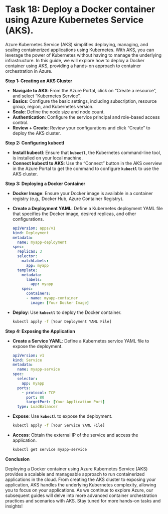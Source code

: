 # Task 18: Deploy a Docker container using Azure Kubernetes Service (AKS).

Azure Kubernetes Service (AKS) simplifies deploying, managing, and scaling containerized applications using Kubernetes. With AKS, you can leverage the power of Kubernetes without having to manage the underlying infrastructure. In this guide, we will explore how to deploy a Docker container using AKS, providing a hands-on approach to container orchestration in Azure.

**Step 1: Creating an AKS Cluster**

- **Navigate to AKS**: From the Azure Portal, click on “Create a resource”, and select “Kubernetes Service”.
- **Basics**: Configure the basic settings, including subscription, resource group, region, and Kubernetes version.
- **Scale**: Define the node size and node count.
- **Authentication**: Configure the service principal and role-based access control.
- **Review + Create**: Review your configurations and click “Create” to deploy the AKS cluster.

**Step 2: Configuring kubectl**

- **Install kubectl**: Ensure that **`kubectl`**, the Kubernetes command-line tool, is installed on your local machine.
- **Connect kubectl to AKS**: Use the “Connect” button in the AKS overview in the Azure Portal to get the command to configure **`kubectl`** to use the AKS cluster.

**Step 3: Deploying a Docker Container**

- **Docker Image**: Ensure your Docker image is available in a container registry (e.g., Docker Hub, Azure Container Registry).
- **Create a Deployment YAML**: Define a Kubernetes deployment YAML file that specifies the Docker image, desired replicas, and other configurations.
    
    ```yaml
    apiVersion: apps/v1
    kind: Deployment
    metadata:
      name: myapp-deployment
    spec:
      replicas: 3
      selector:
        matchLabels:
          app: myapp
      template:
        metadata:
          labels:
            app: myapp
        spec:
          containers:
          - name: myapp-container
            image: [Your Docker Image]
    ```
    
- **Deploy**: Use **`kubectl`** to deploy the Docker container.
    
    ```bash
    kubectl apply -f [Your Deployment YAML File]
    ```
    

**Step 4: Exposing the Application**

- **Create a Service YAML**: Define a Kubernetes service YAML file to expose the deployment.
    
    ```yaml
    apiVersion: v1
    kind: Service
    metadata:
      name: myapp-service
    spec:
      selector:
        app: myapp
      ports:
        - protocol: TCP
          port: 80
          targetPort: [Your Application Port]
      type: LoadBalancer
    ```
    
- **Expose**: Use **`kubectl`** to expose the deployment.
    
    ```bash
    kubectl apply -f [Your Service YAML File]
    ```
    
- **Access**: Obtain the external IP of the service and access the application.
    
    ```bash
    kubectl get service myapp-service
    ```
    

**Conclusion**

Deploying a Docker container using Azure Kubernetes Service (AKS) provides a scalable and manageable approach to run containerized applications in the cloud. From creating the AKS cluster to exposing your application, AKS handles the underlying Kubernetes complexity, allowing you to focus on your applications. As we continue to explore Azure, our subsequent guides will delve into more advanced container orchestration practices and scenarios with AKS. Stay tuned for more hands-on tasks and insights!